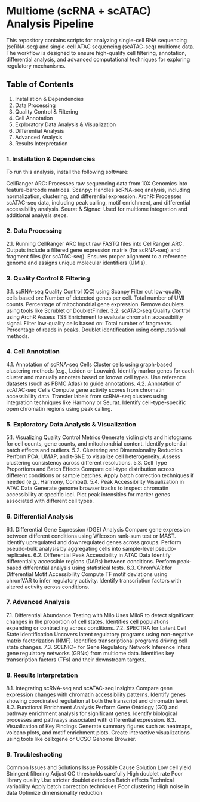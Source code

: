 # Multiome (scRNA + scATAC) Analysis Pipeline

This repository contains scripts for analyzing single-cell RNA sequencing (scRNA-seq) and single-cell ATAC sequencing (scATAC-seq) multiome data. The workflow is designed to ensure high-quality cell filtering, annotation, differential analysis, and advanced computational techniques for exploring regulatory mechanisms.

## Table of Contents
1. Installation & Dependencies
2. Data Processing
3. Quality Control & Filtering
4. Cell Annotation
5. Exploratory Data Analysis & Visualization
6. Differential Analysis
7. Advanced Analysis
8. Results Interpretation

### 1. Installation & Dependencies

To run this analysis, install the following software:

CellRanger ARC: Processes raw sequencing data from 10X Genomics into feature-barcode matrices.
Scanpy: Handles scRNA-seq analysis, including normalization, clustering, and differential expression.
ArchR: Processes scATAC-seq data, including peak calling, motif enrichment, and differential accessibility analysis.
Seurat & Signac: Used for multiome integration and additional analysis steps.

### 2. Data Processing

2.1. Running CellRanger ARC
Input raw FASTQ files into CellRanger ARC.
Outputs include a filtered gene expression matrix (for scRNA-seq) and fragment files (for scATAC-seq).
Ensures proper alignment to a reference genome and assigns unique molecular identifiers (UMIs).

### 3. Quality Control & Filtering

3.1. scRNA-seq Quality Control (QC) using Scanpy
Filter out low-quality cells based on:
Number of detected genes per cell.
Total number of UMI counts.
Percentage of mitochondrial gene expression.
Remove doublets using tools like Scrublet or DoubletFinder.
3.2. scATAC-seq Quality Control using ArchR
Assess TSS Enrichment to evaluate chromatin accessibility signal.
Filter low-quality cells based on:
Total number of fragments.
Percentage of reads in peaks.
Doublet identification using computational methods.

### 4. Cell Annotation

4.1. Annotation of scRNA-seq Cells
Cluster cells using graph-based clustering methods (e.g., Leiden or Louvain).
Identify marker genes for each cluster and manually annotate based on known cell types.
Use reference datasets (such as PBMC Atlas) to guide annotations.
4.2. Annotation of scATAC-seq Cells
Compute gene activity scores from chromatin accessibility data.
Transfer labels from scRNA-seq clusters using integration techniques like Harmony or Seurat.
Identify cell-type-specific open chromatin regions using peak calling.

### 5. Exploratory Data Analysis & Visualization

5.1. Visualizing Quality Control Metrics
Generate violin plots and histograms for cell counts, gene counts, and mitochondrial content.
Identify potential batch effects and outliers.
5.2. Clustering and Dimensionality Reduction
Perform PCA, UMAP, and t-SNE to visualize cell heterogeneity.
Assess clustering consistency across different resolutions.
5.3. Cell Type Proportions and Batch Effects
Compare cell-type distribution across different conditions or sample batches.
Apply batch correction techniques if needed (e.g., Harmony, Combat).
5.4. Peak Accessibility Visualization in ATAC Data
Generate genome browser tracks to inspect chromatin accessibility at specific loci.
Plot peak intensities for marker genes associated with different cell types.

### 6. Differential Analysis

6.1. Differential Gene Expression (DGE) Analysis
Compare gene expression between different conditions using Wilcoxon rank-sum test or MAST.
Identify upregulated and downregulated genes across groups.
Perform pseudo-bulk analysis by aggregating cells into sample-level pseudo-replicates.
6.2. Differential Peak Accessibility in ATAC Data
Identify differentially accessible regions (DARs) between conditions.
Perform peak-based differential analysis using statistical tests.
6.3. ChromVAR for Differential Motif Accessibility
Compute TF motif deviations using chromVAR to infer regulatory activity.
Identify transcription factors with altered activity across conditions.

### 7. Advanced Analysis

7.1. Differential Abundance Testing with Milo
Uses MiloR to detect significant changes in the proportion of cell states.
Identifies cell populations expanding or contracting across conditions.
7.2. SPECTRA for Latent Cell State Identification
Uncovers latent regulatory programs using non-negative matrix factorization (NMF).
Identifies transcriptional programs driving cell state changes.
7.3. SCENIC+ for Gene Regulatory Network Inference
Infers gene regulatory networks (GRNs) from multiome data.
Identifies key transcription factors (TFs) and their downstream targets.

### 8. Results Interpretation

8.1. Integrating scRNA-seq and scATAC-seq Insights
Compare gene expression changes with chromatin accessibility patterns.
Identify genes showing coordinated regulation at both the transcript and chromatin level.
8.2. Functional Enrichment Analysis
Perform Gene Ontology (GO) and pathway enrichment analysis for significant genes.
Identify biological processes and pathways associated with differential expression.
8.3. Visualization of Key Findings
Generate summary figures such as heatmaps, volcano plots, and motif enrichment plots.
Create interactive visualizations using tools like cellxgene or UCSC Genome Browser.

### 9. Troubleshooting

Common Issues and Solutions
Issue	Possible Cause	Solution
Low cell yield	Stringent filtering	Adjust QC thresholds carefully
High doublet rate	Poor library quality	Use stricter doublet detection
Batch effects	Technical variability	Apply batch correction techniques
Poor clustering	High noise in data	Optimize dimensionality reduction
